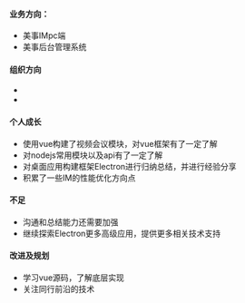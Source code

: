 #### 业务方向：
* 美事IMpc端
* 美事后台管理系统

#### 组织方向
*
* 

#### 个人成长
* 使用vue构建了视频会议模块，对vue框架有了一定了解
* 对nodejs常用模块以及api有了一定了解
* 对桌面应用构建框架Electron进行归纳总结，并进行经验分享
* 积累了一些IM的性能优化方向点

#### 不足
* 沟通和总结能力还需要加强
* 继续探索Electron更多高级应用，提供更多相关技术支持

#### 改进及规划
* 学习vue源码，了解底层实现
* 关注同行前沿的技术
